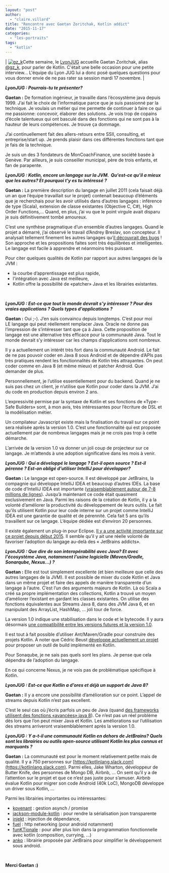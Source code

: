 ```yaml
---
layout: "post"
author: 
  - "claire.villard"
title: "Rencontre avec Gaetan Zoritchak, Kotlin addict"
date: "2015-11-17"
categories: 
  - "les-portraits"
tags: 
  - "kotlin"
---
```


| [![gz_k](/assets/2015/11/2015-11-17-rencontre-gaetan-zoritchak-kotlin-addict/gz_k-200x300.jpg)](/assets/2015/11/2015-11-17-rencontre-gaetan-zoritchak-kotlin-addict/gz_k.jpg)Cette semaine, le [LyonJUG](http://www.lyonjug.org/evenements/kotlin-code-with-fun) accueille Gaetan Zoritchak, alias [@gz\_k](https://twitter.com/gz_k), pour parler de Kotlin. C'était une belle occasion pour une petite interview... L'équipe du Lyon JUG lui a donc posé quelques questions pour vous donner envie de ne pas rater sa session mardi 17 novembre. |

_**LyonJUG : Pourrais-tu te présenter?**_

**Gaetan :** De formation ingénieur, je travaille dans l’écosystème java depuis 1999. J’ai fait le choix de l’informatique parce que je suis passionné par la technique. Je voulais un métier qui me permette de continuer à faire ce qui me passionne: concevoir, élaborer des solutions. Je vois trop de copains d’école talentueux qui ont basculé dans des fonctions qui ne sont pas à la hauteur de leurs compétences. Je trouve ça dommage.

J’ai continuellement fait des allers-retours entre SSII, consulting, et entreprise/start up. Je prends plaisir dans ces différentes fonctions tant que je fais de la technique.

Je suis un des 3 fondateurs de MonCoachFinance, une société basée à Genève. Par ailleurs, je suis conseiller municipal, père de trois enfants, et fan de parapente.

 

_**LyonJUG : Kotlin, encore un langage sur la JVM.  Qu'est-ce qu'il a mieux que les autres? Et pourquoi t'y es tu intéressé ?**_

**Gaetan :** La première description du langage en juillet 2011 (cela faisait déjà un an que l’équipe travaillait sur le projet) contenait beaucoup d’éléments que je recherchais pour les avoir utilisés dans d’autres langages : inférence de type (Scala), extension de classe existantes (Objective C, C#), High Order Functions,... Quand, en plus, j’ai vu que le point virgule avait disparu je suis définitivement tombé amoureux.

C’est une synthèse pragmatique d’un ensemble d’autres langages. Quand le projet a démarré, j’ai observé le travail d’Andrey Breslav, son concepteur. Il analysait tellement finement les autres langages qu’[il découvrait des bugs](http://stackoverflow.com/questions/3696047/why-calling-isetdynamic-contains-compiles-but-throws-an-exception-at-runtim) ! Son approche et les propositions faites sont très équilibrées et intelligentes. Le langage est facile à apprendre et néanmoins très puissant.

Pour citer quelques qualités de Kotlin par rapport aux autres langages de la JVM :

- la courbe d’apprentissage est plus rapide,
- l'intégration avec Java est meilleure,
- Kotlin offre la possibilité de «patcher» Java et les librairies existantes.

 

**_LyonJUG : Est-ce que tout le monde devrait s’y intéresser ? Pour des vraies applications ? Quels types d'applications ?_**

**Gaetan :** Oui ;-). J’en suis convaincu depuis longtemps. C’est pour moi LE langage qui peut réellement remplacer Java. Oracle ne donne pas l’impression de s’intéresser tant que ça à Java. Cette proposition de langage est une alternative très efficace pour la communauté Java. Tout le monde devrait s’y intéresser car les champs d’applications sont nombreux.

Il y a actuellement un intérêt très fort dans la communauté Android. Le fait de ne pas pouvoir coder en Java 8 sous Android et de dépendre d’APIs pas très pratiques rendent les fonctionnalités de Kotlin très attrayantes. On peut coder comme en Java 8 (et même mieux) et patcher Android. Que demander de plus.

Personnellement, je l’utilise essentiellement pour du backend. Quand je ne suis pas chez un client, je n’utilise que Kotlin pour coder dans la JVM. J’ai du code en production depuis environ 2 ans.

L’expressivité permise par la syntaxe de Kotlin et ses fonctions de «Type-Safe Builders» sont, à mon avis, très intéressantes pour l’écriture de DSL et la modélisation métier.

Un compilateur Javascript existe mais la finalisation du travail sur ce point sera réalisée après la version 1.0. C’est une fonctionnalité qui est proposée actuellement par de nombreux langages mais je ne crois pas trop à cette démarche.

L’arrivée de la version 1.0 va donner un joli coup de projecteur sur ce langage. Je m’attends à une adoption significative dans les mois à venir.

 

_**LyonJUG : Qui a développé le langage ? Est-il open source ? Est-il pérenne ? Est-on obligé d’utiliser IntelliJ pour développer?**_

**Gaetan :** Le langage est open-source. Il est développé par JetBrains, la compagnie qui développe IntelliJ IDEA et beaucoup d’autres IDEs. La base de code d’IntelliJ IDEA est importante ([vraisemblablement autour de 7-8 millions de lignes](https://twitter.com/intelliyole/status/375260104612134912)). Jusqu’à maintenant ce code était quasiment exclusivement en Java. Parmi les raisons de la création de Kotlin, il y a la volonté d’améliorer la productivité du développement de leurs outils. Le fait qu’ils utilisent Kotlin pour leur code interne sur un projet comme IntelliJ IDEA est une garantie de qualité et de pérennité. Cela fait 5 ans qu’ils travaillent sur ce langage. L’équipe dédiée est d’environ 20 personnes.

Il existe également un plug-in pour Eclipse. [Il y a une activité importante sur ce projet depuis début 2015](https://github.com/JetBrains/kotlin-eclipse/graphs/contributors). Il semble qu’il y ait une réelle volonté de favoriser l’adoption du langage au-delà des « JetBrains addicts».

 

_**LyonJUG : Que dire de son interopérabilité avec Java? Et avec l'écosystème Java, notamment l’usine logicielle (Maven/Gradle, Sonarqube, Nexus…) ?**_

**Gaetan :** Elle est tout simplement excellente (et bien meilleure que celle des autres langages de la JVM). Il est possible de mixer du code Kotlin et Java dans un même projet et faire des appels de manière transparente d’un langage à l’autre. C’est l’un des arguments majeurs de Kotlin. Là où Scala a créé sa propre implémentation des collections, Kotlin a trouvé un moyen d’améliorer l’existant en gardant les classes existantes. On utilise des fonctions équivalentes aux Streams Java 8, dans des JVM Java 6, et en manipulant des ArrayList, HashMap, … joli tour de force.

La version 1.0 indique une stabilisation dans le code et le bytecode. Il y aura désormais [une compatibilité entre les versions futures et la version 1.0](http://blog.jetbrains.com/kotlin/2015/11/the-kotlin-language-1-0-beta-is-here/).

Il est tout à fait possible d’utiliser Ant/Maven/Gradle pour construire des projets Kotlin. À noter que Cédric Beust [développe actuellement un projet](http://beust.com/kobalt/home/index.html) pour proposer un outil de build implémenté en Kotlin.

Pour Sonaqube, je ne sais pas quels sont les plans. Je pense que cela dépendra de l’adoption du langage.

En ce qui concerne Nexus, je ne vois pas de problématique spécifique à Kotlin.

 

_**LyonJUG : Est-ce que Kotlin a d’ores et déjà un support de Java 8?**_

**Gaetan :** Il y a encore une possibilité d’amélioration sur ce point. L’appel de streams depuis Kotlin n’est pas excellent.

C’est le seul cas où j’écris parfois un peu de Java (quand [des frameworks utilisent des fonctions «avancées» java 8](https://github.com/CodeStory/fluent-http#more-routes)). Ce n’est pas un réel problème dès lors que l’on peut mixer Java et Kotlin. Les améliorations sur l’utilisation des streams arriveront vraisemblablement après la version 1.0.

 

_**LyonJUG : Y a-t-il une communauté Kotlin en dehors de JetBrains? Quels sont les librairies ou outils open-source utilisant Kotlin les plus connus et marquants ?**_

**Gaetan :** La communauté est pour le moment relativement petite mais de qualité. Il y a 750 personnes sur [https://kotlinlang.slack.com](https://kotlinlang.slack.com). Parmi elles, Jake Wharton, développeur de Butter Knife, des personnes de Mongo DB, Airbnb, … On sent qu’il y a de l’attention sur le projet et que ce n’est pas juste pour s’amuser. Airbnb évalue Kotlin pour migrer son code Android (40k LoC), MongoDB développe un driver sous Kotlin, …

Parmi les librairies importantes ou intéressantes:

- [kovenant](http://kovenant.komponents.nl/) : gestion asynch / promise
- [jackson-module-kotlin](https://github.com/FasterXML/jackson-module-kotlin) : pour rendre la sérialisation json transparente
- [injekt](https://github.com/kohesive/injekt) : injection de dépendance,
- [fuel](https://github.com/kittinunf/Fuel) : http networking (pour android notamment)
- [funKTionale](https://github.com/MarioAriasC/funKTionale/wiki) : pour aller plus loin dans la programmation fonctionnelle avec kotlin (composition, currying, …)
- [anko](https://github.com/JetBrains/anko) : librairie proposée par JetBrains pour simplifier le développement sous android.

 

**Merci Gaetan :)**
